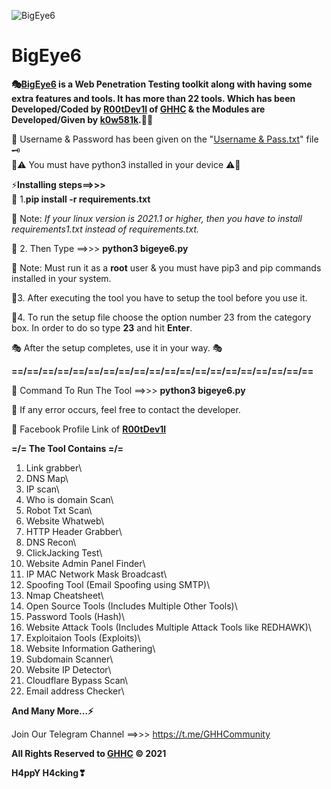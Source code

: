 ![BigEye6](https://user-images.githubusercontent.com/80751079/118937359-45e3d680-b96f-11eb-9414-8c282625dc66.png)
# BigEye6

**🎭[BigEye6](https://github.com/GHHCommunity/BigEye6) is a Web Penetration Testing toolkit along with having some extra features and tools. It has more than 22 tools. Which has been Developed/Coded by [R00tDev1l](https://www.facebook.com/indra.das.11267) of [GHHC](https://www.facebook.com/GHH.Community) &amp; the Modules are Developed/Given by **[k0w581k](https://www.facebook.com/kurais.kowshik.562)**.👨‍💻**


🔐 Username & Password has been given on the "[Username & Pass.txt](https://raw.githubusercontent.com/GHHCommunity/BigEye6/main/Username%20%26%20Pass.txt)" file 🗝\
📝⚠ You must have python3 installed in your device ⚠📝

⚡**Installing steps==>>>**\
🎯 1.**pip install -r requirements.txt**

📝 Note: _If your linux version is 2021.1 or higher, then you have to install  requirements1.txt instead of requirements.txt._

🎯 2.  Then Type ==>>> **python3 bigeye6.py**

📝 Note: Must run it as a **root** user & you must have pip3 and pip commands installed in your system.

🎯3. After executing the tool you have to setup the tool before you use it.

🎯4. To run the setup file choose the option number 23 from the category box. In order to do so type **23** and hit **Enter**.

🎭 After the setup completes, use it in your way. 🎭


**==/==/==/==/==/==/==/==/==/==/==/==/==/==/==/==/==/==/==/==**

🔐 Command To Run The Tool ==>>> **python3 bigeye6.py**



📌 If any error occurs, feel free to contact the developer.

🔗 Facebook Profile Link of **[R00tDev1l](https://www.facebook.com/indra.das.11267)**


**=/= The Tool Contains =/=**

1. Link grabber\
2. DNS Map\
3. IP scan\
4. Who is domain Scan\
5. Robot Txt Scan\
6. Website Whatweb\
7. HTTP Header Grabber\
8. DNS Recon\
9. ClickJacking Test\
10. Website Admin Panel Finder\
11. IP MAC Network Mask Broadcast\
12. Spoofing Tool (Email Spoofing using SMTP)\
13. Nmap Cheatsheet\
14. Open Source Tools (Includes Multiple Other Tools)\
15. Password Tools (Hash)\
16. Website Attack Tools (Includes Multiple Attack Tools like REDHAWK)\
17. Exploitaion Tools (Exploits)\
18. Website Information Gathering\
19. Subdomain Scanner\
20. Website IP Detector\
21. Cloudflare Bypass Scan\
22. Email address Checker\

**And Many More...⚡**

Join Our Telegram Channel ==>>> https://t.me/GHHCommunity

**All Rights Reserved to [GHHC](https://www.facebook.com/GHH.Community) © 2021**

**H4ppY H4cking❣**

